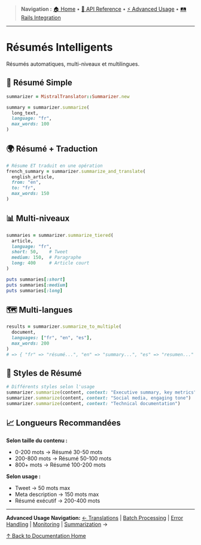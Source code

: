 > **Navigation :** [🏠 Home](README.md) • [📖 API Reference](api-reference/methods.md) • [⚡ Advanced Usage](advanced-usage/translations.md) • [🛤️ Rails Integration](rails-integration/setup.md)

---

# Résumés Intelligents

Résumés automatiques, multi-niveaux et multilingues.

## 📝 Résumé Simple

```ruby
summarizer = MistralTranslator::Summarizer.new

summary = summarizer.summarize(
  long_text,
  language: "fr",
  max_words: 100
)
```

## 🌍 Résumé + Traduction

```ruby
# Résume ET traduit en une opération
french_summary = summarizer.summarize_and_translate(
  english_article,
  from: "en",
  to: "fr",
  max_words: 150
)
```

## 📊 Multi-niveaux

```ruby
summaries = summarizer.summarize_tiered(
  article,
  language: "fr",
  short: 50,    # Tweet
  medium: 150,  # Paragraphe
  long: 400     # Article court
)

puts summaries[:short]
puts summaries[:medium]
puts summaries[:long]
```

## 🗺️ Multi-langues

```ruby
results = summarizer.summarize_to_multiple(
  document,
  languages: ["fr", "en", "es"],
  max_words: 200
)
# => { "fr" => "résumé...", "en" => "summary...", "es" => "resumen..." }
```

## 🎯 Styles de Résumé

```ruby
# Différents styles selon l'usage
summarizer.summarize(content, context: "Executive summary, key metrics")
summarizer.summarize(content, context: "Social media, engaging tone")
summarizer.summarize(content, context: "Technical documentation")
```

## 📈 Longueurs Recommandées

**Selon taille du contenu :**

- 0-200 mots → Résumé 30-50 mots
- 200-800 mots → Résumé 50-100 mots
- 800+ mots → Résumé 100-200 mots

**Selon usage :**

- Tweet → 50 mots max
- Meta description → 150 mots max
- Résumé exécutif → 200-400 mots

---

**Advanced Usage Navigation:**
[← Translations](translations.md) | [Batch Processing](batch-processing.md) | [Error Handling](error-handling.md) | [Monitoring](monitoring.md) | [Summarization](summarization.md) →

[↑ Back to Documentation Home](../README.md)
